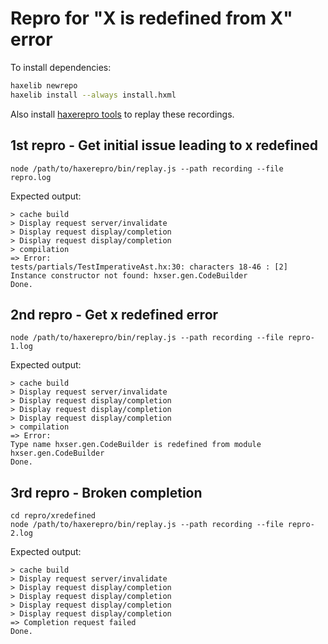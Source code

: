 # Repro for "X is redefined from X" error

To install dependencies:

```sh
haxelib newrepo
haxelib install --always install.hxml
```

Also install [haxerepro tools](https://github.com/kLabz/haxerepro) to replay these recordings.

## 1st repro - Get initial issue leading to x redefined

```
node /path/to/haxerepro/bin/replay.js --path recording --file repro.log
```

Expected output:

```
> cache build
> Display request server/invalidate
> Display request display/completion
> Display request display/completion
> compilation
=> Error:
tests/partials/TestImperativeAst.hx:30: characters 18-46 : [2] Instance constructor not found: hxser.gen.CodeBuilder
Done.
```

## 2nd repro - Get x redefined error

```
node /path/to/haxerepro/bin/replay.js --path recording --file repro-1.log
```

Expected output:

```
> cache build
> Display request server/invalidate
> Display request display/completion
> Display request display/completion
> Display request display/completion
> compilation
=> Error:
Type name hxser.gen.CodeBuilder is redefined from module hxser.gen.CodeBuilder
Done.
```

## 3rd repro - Broken completion

```
cd repro/xredefined
node /path/to/haxerepro/bin/replay.js --path recording --file repro-2.log
```

Expected output:

```
> cache build
> Display request server/invalidate
> Display request display/completion
> Display request display/completion
> Display request display/completion
> Display request display/completion
=> Completion request failed
Done.
```
